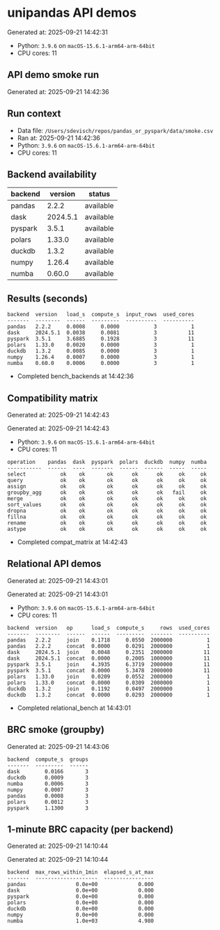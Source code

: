 # unipandas API demos

Generated at: 2025-09-21 14:42:31

- Python: `3.9.6` on `macOS-15.6.1-arm64-arm-64bit`
- CPU cores: 11
## API demo smoke run

Generated at: 2025-09-21 14:42:36

## Run context
- Data file: `/Users/sdevisch/repos/pandas_or_pyspark/data/smoke.csv`
- Ran at: 2025-09-21 14:42:36
- Python: `3.9.6` on `macOS-15.6.1-arm64-arm-64bit`
- CPU cores: 11

## Backend availability

| backend | version | status |
|---|---|---|
| pandas | 2.2.2 | available |
| dask | 2024.5.1 | available |
| pyspark | 3.5.1 | available |
| polars | 1.33.0 | available |
| duckdb | 1.3.2 | available |
| numpy | 1.26.4 | available |
| numba | 0.60.0 | available |

## Results (seconds)

```text
backend  version   load_s  compute_s  input_rows  used_cores
-------  --------  ------  ---------  ----------  ----------
pandas   2.2.2     0.0008     0.0000           3           1
dask     2024.5.1  0.0038     0.0081           3          11
pyspark  3.5.1     3.6885     0.1928           3          11
polars   1.33.0    0.0020     0.0000           3           1
duckdb   1.3.2     0.0085     0.0000           3           1
numpy    1.26.4    0.0007     0.0000           3           1
numba    0.60.0    0.0006     0.0000           3           1
```
- Completed bench_backends at 14:42:36


## Compatibility matrix

Generated at: 2025-09-21 14:42:43

Generated at: 2025-09-21 14:42:43
- Python: `3.9.6` on `macOS-15.6.1-arm64-arm-64bit`
- CPU cores: 11

```text
operation    pandas  dask  pyspark  polars  duckdb  numpy  numba
-----------  ------  ----  -------  ------  ------  -----  -----
select           ok    ok       ok      ok      ok     ok     ok
query            ok    ok       ok      ok      ok     ok     ok
assign           ok    ok       ok      ok      ok     ok     ok
groupby_agg      ok    ok       ok      ok      ok   fail     ok
merge            ok    ok       ok      ok      ok     ok     ok
sort_values      ok    ok       ok      ok      ok     ok     ok
dropna           ok    ok       ok      ok      ok     ok     ok
fillna           ok    ok       ok      ok      ok     ok     ok
rename           ok    ok       ok      ok      ok     ok     ok
astype           ok    ok       ok      ok      ok     ok     ok
```
- Completed compat_matrix at 14:42:43


## Relational API demos

Generated at: 2025-09-21 14:43:01

Generated at: 2025-09-21 14:43:01
- Python: `3.9.6` on `macOS-15.6.1-arm64-arm-64bit`
- CPU cores: 11

```text
backend  version   op      load_s  compute_s     rows  used_cores
-------  --------  ------  ------  ---------  -------  ----------
pandas   2.2.2     join    0.1718     0.0550  2000000           1
pandas   2.2.2     concat  0.0000     0.0291  2000000           1
dask     2024.5.1  join    0.0048     0.2351  2000000          11
dask     2024.5.1  concat  0.0000     0.2005  1000000          11
pyspark  3.5.1     join    4.3935     6.3719  2000000          11
pyspark  3.5.1     concat  0.0000     5.3478  2000000          11
polars   1.33.0    join    0.0209     0.0552  2000000           1
polars   1.33.0    concat  0.0000     0.0309  2000000           1
duckdb   1.3.2     join    0.1192     0.0497  2000000           1
duckdb   1.3.2     concat  0.0000     0.0293  2000000           1
```
- Completed relational_bench at 14:43:01


## BRC smoke (groupby)

Generated at: 2025-09-21 14:43:06

```text
backend  compute_s  groups
-------  ---------  ------
dask        0.0166       3
duckdb      0.0009       3
numba       0.0006       3
numpy       0.0007       3
pandas      0.0008       3
polars      0.0012       3
pyspark     1.1300       3
```

## 1-minute BRC capacity (per backend)

Generated at: 2025-09-21 14:10:44

Generated at: 2025-09-21 14:10:44

```text
backend  max_rows_within_1min  elapsed_s_at_max
-------  --------------------  ----------------
pandas                0.0e+00             0.000
dask                  0.0e+00             0.000
pyspark               0.0e+00             0.000
polars                0.0e+00             0.000
duckdb                0.0e+00             0.000
numpy                 0.0e+00             0.000
numba                 1.0e+03             4.980
```

